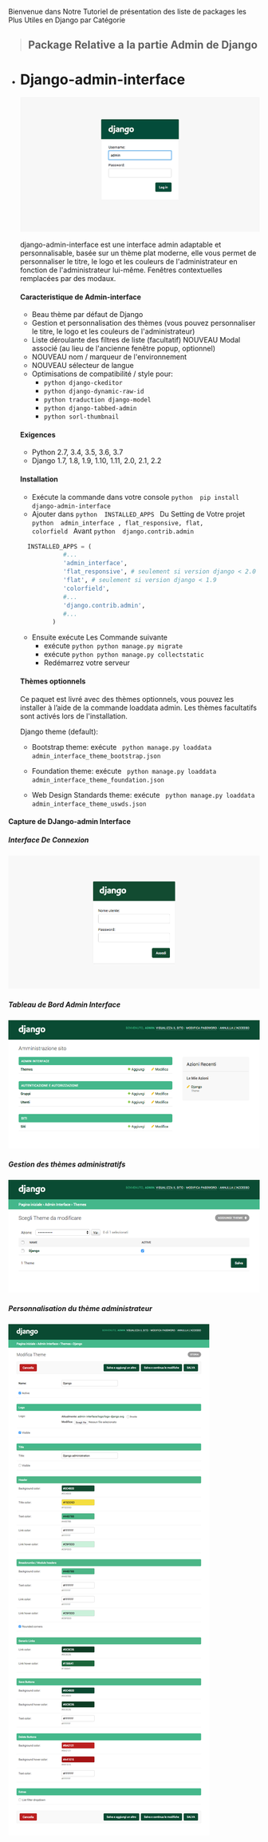 Bienvenue dans Notre Tutoriel de présentation des liste de packages les Plus Utiles en Django par Catégorie 
  > ## Package Relative a la partie Admin de Django
 
 - # Django-admin-interface
   ![ alt text](https://github.com/guindosaros/package/blob/master/ImagePackage/35631521-64b0cab8-06a4-11e8-8f57-c04fdfbb7e8b.gif)
   
    django-admin-interface est une interface admin adaptable et personnalisable, basée sur un thème plat moderne, elle vous permet de         personnaliser le titre, le logo et les couleurs de l'administrateur en fonction de l'administrateur lui-même. Fenêtres contextuelles       remplacées par des modaux.

    #### Caracteristique de Admin-interface
    - Beau thème par défaut de Django
    - Gestion et personnalisation des thèmes (vous pouvez personnaliser le titre, le logo et les couleurs de l'administrateur)
    - Liste déroulante des filtres de liste (facultatif)
      NOUVEAU Modal associé (au lieu de l'ancienne fenêtre popup, optionnel)
    - NOUVEAU nom / marqueur de l'environnement
    - NOUVEAU sélecteur de langue
    - Optimisations de compatibilité / style pour:
      *  ```python django-ckeditor ```
      * ```python django-dynamic-raw-id ```
      * ```python traduction django-model ```
      * ```python django-tabbed-admin ```
      * ```python sorl-thumbnail ```
    #### Exigences
      - Python 2.7, 3.4, 3.5, 3.6, 3.7
      - Django 1.7, 1.8, 1.9, 1.10, 1.11, 2.0, 2.1, 2.2
     
    #### Installation
     - Exécute la commande dans votre console ```python  pip install django-admin-interface ```
     - Ajouter dans ```python  INSTALLED_APPS ``` Du Setting de Votre projet  ```python  admin_interface , flat_responsive, flat,               colorfield ```  Avant  ```python  django.contrib.admin ```
      ```python  
        INSTALLED_APPS = (
                  #...
                  'admin_interface',
                  'flat_responsive', # seulement si version django < 2.0
                  'flat', # seulement si version django < 1.9
                  'colorfield',
                  #...
                  'django.contrib.admin',
                  #...
               )
  
      ```
      - Ensuite exécute Les Commande suivante 
        * exécute ```python python manage.py migrate ```
        * exécute ```python python manage.py collectstatic ```
        * Redémarrez votre serveur 
       
      #### Thèmes optionnels
      Ce paquet est livré avec des thèmes optionnels, vous pouvez les installer à l’aide de la commande loaddata admin. Les thèmes             facultatifs sont activés lors de l'installation.
     
    Django theme (default):
    - Bootstrap theme:
    exécute ``` python manage.py loaddata admin_interface_theme_bootstrap.json```
    
    - Foundation theme:
    exécute ``` python manage.py loaddata admin_interface_theme_foundation.json```

    - Web Design Standards theme:
    exécute ``` python manage.py loaddata admin_interface_theme_uswds.json```
     
  #### Capture de DJango-admin Interface
  ##### Interface De Connexion
   ![ alt text](https://github.com/guindosaros/package/blob/master/ImagePackage/55c8d4ba-8df1-11e5-9568-00fdc987ede8.gif)
   
  ##### Tableau de Bord Admin Interface
   ![ alt text](https://github.com/guindosaros/package/blob/master/ImagePackage/dash.gif)
  
  ##### Gestion des thèmes administratifs
   ![ alt text](https://github.com/guindosaros/package/blob/master/ImagePackage/6cd1c342-8df1-11e5-928b-f22217474d3d.gif)

  ##### Personnalisation du thème administrateur
   ![ alt text](https://github.com/guindosaros/package/blob/master/ImagePackage/7350d942-8df1-11e5-9b28-f2f54c333cdc.gif)
